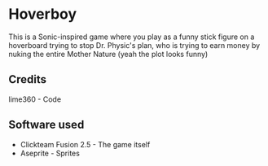 # Hoverboy
This is a Sonic-inspired game where you play as a funny stick figure on a hoverboard trying to stop 
Dr. Physic's plan, who is trying to earn money by nuking the entire Mother Nature (yeah the plot looks funny)

## Credits
lime360 - Code

## Software used
- Clickteam Fusion 2.5 - The game itself
- Aseprite - Sprites
